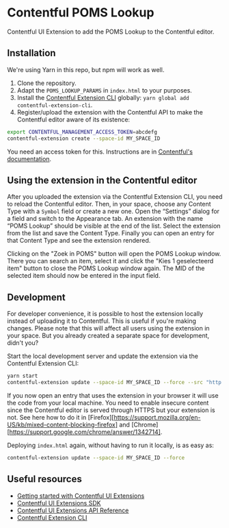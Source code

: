 # Contentful POMS Lookup

Contentful UI Extension to add the POMS Lookup to the Contentful editor.

## Installation

We're using Yarn in this repo, but npm will work as well.

1. Clone the repository.
2. Adapt the `POMS_LOOKUP_PARAMS` in `index.html` to your purposes.
3. Install the [Contentful Extension CLI](https://github.com/contentful/contentful-extension-cli) globally: `yarn global add contentful-extension-cli`.
4. Register/upload the extension with the Contentful API to make the Contentful editor aware of its existence:

```bash
export CONTENTFUL_MANAGEMENT_ACCESS_TOKEN=abcdefg
contentful-extension create --space-id MY_SPACE_ID
```

You need an access token for this. Instructions are in [Contentful's documentation](https://www.contentful.com/developers/docs/references/authentication/#getting-an-oauth-token).

## Using the extension in the Contentful editor

After you uploaded the extension via the Contentful Extension CLI, you need to reload the Contentful editor. Then, in your space, choose any Content Type with a `Symbol` field or create a new one. Open the “Settings” dialog for a field and switch to the Appearance tab. An extension with the name “POMS Lookup” should be visible at the end of the list. Select the extension from the list and save the Content Type. Finally you can open an entry for that Content Type and see the extension rendered.

Clicking on the "Zoek in POMS" button will open the POMS Lookup window. There you can search an item, select it and click the "Kies 1 geselecteerd item" button to close the POMS Lookup window again. The MID of the selected item should now be entered in the input field.

## Development

For developer convenience, it is possible to host the extension locally instead of uploading it to Contentful. This is useful if you're making changes. Please note that this will affect all users using the extension in your space. But you already created a separate space for development, didn't you?

Start the local development server and update the extension via the Contentful Extension CLI:

```bash
yarn start
contentful-extension update --space-id MY_SPACE_ID --force --src "http://localhost:8080"
```

If you now open an entry that uses the extension in your browser it will use the code from your local machine. You need to enable insecure content since the Contentful editor is served through HTTPS but your extension is not. See here how to do it in [Firefox][https://support.mozilla.org/en-US/kb/mixed-content-blocking-firefox] and [Chrome][https://support.google.com/chrome/answer/1342714].

Deploying `index.html` again, without having to run it locally, is as easy as:

```bash
contentful-extension update --space-id MY_SPACE_ID --force
```

## Useful resources

- [Getting started with Contentful UI Extensions](https://github.com/contentful/extensions/tree/master/samples/rating-dropdown)
- [Contentful UI Extensions SDK](https://github.com/contentful/ui-extensions-sdk)
- [Contentful UI Extensions API Reference](https://github.com/contentful/ui-extensions-sdk/blob/master/docs/ui-extensions-sdk-frontend.md)
- [Contentful Extension CLI](https://github.com/contentful/contentful-extension-cli)
